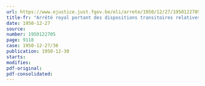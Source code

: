 ```yaml
---
url: https://www.ejustice.just.fgov.be/eli/arrete/1950/12/27/1950122705/justel
title-fr: "Arrêté royal portant des dispositions transitoires relatives à l'application des limites d'âge dans le cadre des officiers de réserve"
date: 1950-12-27
source:
number: 1950122705
page: 9118
case: 1950-12-27/36
publication: 1950-12-30
starts:
modifies:
pdf-original:
pdf-consolidated:
---
```


